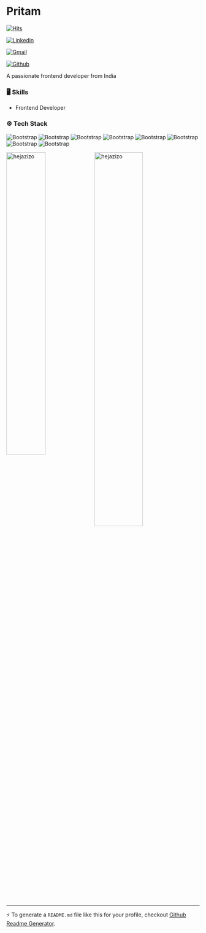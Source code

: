 # Pritam

[![Hits](https://hits.seeyoufarm.com/api/count/incr/badge.svg?url=https%3A%2F%2Fgithub.com%2Fhejazizo%2Fhejazizo&count_bg=%2379C83D&title_bg=%23555555&icon=&icon_color=%23E7E7E7&title=Profile+Views&edge_flat=false)](https://hits.seeyoufarm.com)

[![Linkedin](https://img.shields.io/badge/-LinkedIn-blue?style=flat&logo=Linkedin&logoColor=white)](https://www.linkedin.com/in/https://www.linkedin.com/in/pritam-verma-45830328b//)

[![Gmail](https://img.shields.io/badge/-Gmail-c14438?style=flat&logo=Gmail&logoColor=white)](mailto:thepritamverma@gmail.com)

[![Github](https://img.shields.io/github/followers/hejazizo?label=Follow&style=social)](https://github.com/hejazizo)

A passionate frontend developer from India

### 🖥 Skills

- Frontend Developer
### ⚙️ Tech Stack

![Bootstrap](https://img.shields.io/badge/-Html-05122A?style=flat-square&logo=Html&color=353535) ![Bootstrap](https://img.shields.io/badge/-Css-05122A?style=flat-square&logo=Css&color=353535) ![Bootstrap](https://img.shields.io/badge/-Javascript-05122A?style=flat-square&logo=Javascript&color=353535) ![Bootstrap](https://img.shields.io/badge/-tailwind%20Css-05122A?style=flat-square&logo=tailwind-Css&color=353535) ![Bootstrap](https://img.shields.io/badge/-React%20js-05122A?style=flat-square&logo=React-js&color=353535) ![Bootstrap](https://img.shields.io/badge/-Chakra%20Ui-05122A?style=flat-square&logo=Chakra-Ui&color=353535) ![Bootstrap](https://img.shields.io/badge/-TypeScript%20Basic-05122A?style=flat-square&logo=TypeScript-Basic&color=353535) ![Bootstrap](https://img.shields.io/badge/-Visual%20Studio%20Code-05122A?style=flat-square&logo=Visual-Studio-Code&color=353535)

<div>
  <img width="45%" align="left" src="https://github-readme-stats.vercel.app/api/top-langs?username=hejazizo&show_icons=true&locale=en&layout=compact" alt="hejazizo" />
  <img width="50%"  src="https://github-readme-streak-stats.herokuapp.com/?user=hejazizo&" alt="hejazizo" />
</div>


---
:zap: To generate a `README.md` file like this for your profile, checkout [Github Readme Generator](https://hejazizo-github-profile-readme-srcstreamlit-app-i6skm7.streamlit.app/).
